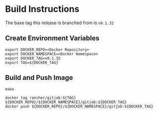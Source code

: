 # Build Instructions

The base tag this release is branched from is `v0.1.32`


## Create Environment Variables

```
export DOCKER_REPO=<Docker Repository>
export DOCKER_NAMESPACE=<Docker Namespace>
export DOCKER_TAG=v0.1.32
export TAG=${DOCKER_TAG}
```

## Build and Push Image

```
make

docker tag rancher/gitjob:${TAG} ${DOCKER_REPO}/${DOCKER_NAMESPACE}/gitjob:${DOCKER_TAG}
docker push ${DOCKER_REPO}/${DOCKER_NAMESPACE}/gitjob:${DOCKER_TAG}
```
